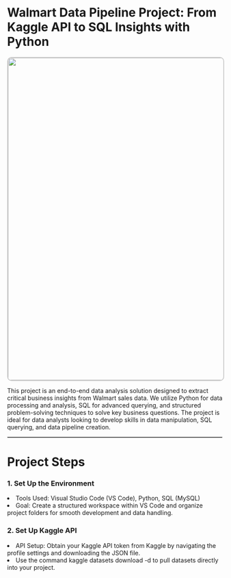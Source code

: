 <h1>Walmart Data Pipeline Project: From Kaggle API to SQL Insights with Python </h1>
<!-- <hr style="border: 0.5px solid #999;">
 -->

<p align="center">
  <img alt="walmart_project-piplelines" src="https://github.com/user-attachments/assets/1bd7d129-594b-4c8e-8b93-e2edb555ff83"  width="1598" height="753" style="border: 2px solid #ccc; border-radius: 10px;" width="700"/>
</p>
<P> This project is an end-to-end data analysis solution designed to extract critical business insights from Walmart sales data. We utilize Python for data processing and analysis, SQL for advanced querying, and structured problem-solving techniques to solve key business questions. The project is ideal for data analysts looking to develop skills in data manipulation, SQL querying, and data pipeline creation.
</P>
<hr style="border: 0.5px solid #bbb;">

<h1> Project Steps </h1>

<h3 style="border-bottom:none;"> 1. Set Up the Environment </h3>
  <li>Tools Used: Visual Studio Code (VS Code), Python, SQL (MySQL)</li>
  <li>Goal: Create a structured workspace within VS Code and organize project folders for smooth development and data handling.</li>

<h3 style="border-bottom:none;"> 2. Set Up Kaggle API</h3>
  <li>API Setup: Obtain your Kaggle API token from Kaggle by navigating the profile settings and downloading the JSON file.</li>
  <li>Use the command kaggle datasets download -d <dataset-path> to pull datasets directly into your project.</li>


